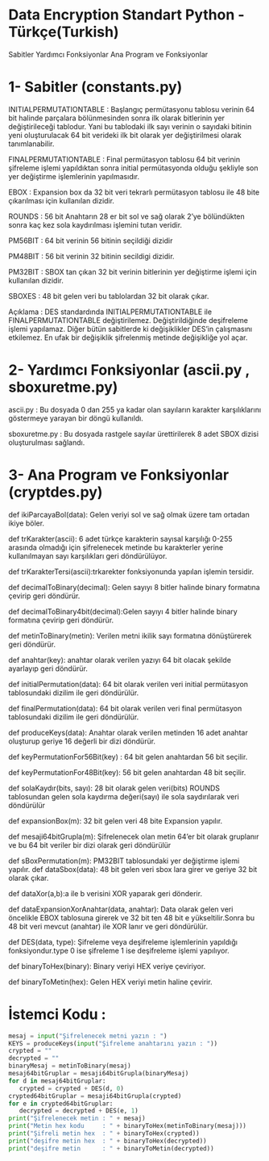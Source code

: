 # Data Encryption Standart Python - Türkçe(Turkish)

Sabitler
Yardımcı Fonksiyonlar
Ana Program ve Fonksiyonlar

# 1- Sabitler (constants.py)

INITIALPERMUTATIONTABLE : Başlangıç permütasyonu tablosu verinin 64 bit halinde parçalara bölünmesinden sonra ilk olarak bitlerinin yer değiştirileceği tablodur. Yani bu tablodaki ilk sayı verinin o sayıdaki bitinin yeni oluşturulacak 64 bit verideki ilk bit olarak yer değiştirilmesi olarak tanımlanabilir. 

FINALPERMUTATIONTABLE   : Final permütasyon tablosu 64 bit verinin şifreleme işlemi yapıldıktan sonra initial permütasyonda olduğu şekliyle son yer değiştirme işlemlerinin yapılmasıdır. 

EBOX : Expansion box da 32 bit veri tekrarlı permütasyon tablosu ile 48 bite çıkarılması için kullanılan dizidir.


ROUNDS : 56 bit Anahtarın 28 er bit sol ve sağ olarak 2’ye bölündükten sonra kaç kez sola kaydırılması işlemini tutan veridir.


PM56BIT : 64 bit verinin 56 bitinin seçildiği dizidir


PM48BIT : 56 bit verinin 32 bitinin secildigi dizidir.


PM32BIT : SBOX tan çıkan 32 bit verinin bitlerinin yer değiştirme işlemi için kullanılan dizidir.


SBOXES : 48 bit gelen veri  bu tablolardan 32 bit olarak çıkar.

Açıklama  : DES standardında INITIALPERMUTATIONTABLE ile FINALPERMUTATIONTABLE değiştirilemez. Değiştirildiğinde deşifreleme işlemi yapılamaz. Diğer bütün sabitlerde ki değişiklikler DES’in çalışmasını etkilemez. En ufak bir değişiklik şifrelenmiş metinde değişikliğe yol açar.

# 2- Yardımcı Fonksiyonlar (ascii.py , sboxuretme.py)

ascii.py : Bu dosyada 0 dan 255 ya kadar olan sayıların karakter karşılıklarını göstermeye yarayan bir döngü kullanıldı.

sboxuretme.py : Bu dosyada rastgele sayılar ürettirilerek 8 adet SBOX dizisi oluşturulması sağlandı.

# 3- Ana Program ve Fonksiyonlar (cryptdes.py)

def ikiParcayaBol(data): Gelen veriyi sol ve sağ olmak üzere tam ortadan ikiye böler. 

def trKarakter(ascii): 6 adet türkçe karakterin sayısal karşılığı 0-255 arasında olmadığı için şifrelenecek metinde bu karakterler yerine kullanılmayan sayı karşılıkları geri döndürülüyor.

def trKarakterTersi(ascii):trkarekter fonksiyonunda yapılan işlemin tersidir.

def decimalToBinary(decimal): Gelen sayıyı 8 bitler halinde binary formatına çevirip geri döndürür.

def decimalToBinary4bit(decimal):Gelen sayıyı 4 bitler halinde binary formatına çevirip geri döndürür.

def metinToBinary(metin): Verilen metni ikilik sayı formatına dönüştürerek geri döndürür.

def anahtar(key): anahtar olarak verilen yazıyı 64 bit olacak şekilde ayarlayıp geri döndürür.
 
def initialPermutation(data): 64 bit olarak verilen veri initial permütasyon tablosundaki dizilim ile geri döndürülür.

def finalPermutation(data): 64 bit olarak verilen veri final permütasyon tablosundaki dizilim ile geri döndürülür.

def produceKeys(data): Anahtar olarak verilen metinden 16 adet anahtar oluşturup geriye 16 değerli bir dizi döndürür.

def keyPermutationFor56Bit(key) : 64 bit gelen anahtardan 56 bit seçilir.

def keyPermutationFor48Bit(key): 56 bit gelen anahtardan 48 bit seçilir.

def solaKaydır(bits, sayı): 28 bit olarak gelen veri(bits) ROUNDS tablosundan gelen sola kaydırma değeri(sayı) ile sola saydırılarak veri döndürülür

def expansionBox(m): 32 bit gelen veri 48 bite Expansion yapılır.

def mesaji64bitGrupla(m): Şifrelenecek olan metin 64’er bit olarak gruplanır ve bu 64 bit veriler bir dizi olarak geri döndürülür

def sBoxPermutation(m): PM32BIT tablosundaki yer değiştirme işlemi yapılır.
def dataSbox(data): 48 bit gelen veri sbox lara girer ve geriye 32 bit olarak çıkar.

def dataXor(a,b):a ile b verisini XOR yaparak geri dönderir.

def dataExpansionXorAnahtar(data, anahtar): Data olarak gelen veri öncelikle EBOX tablosuna girerek ve 32 bit ten 48 bit e yükseltilir.Sonra bu 48 bit veri mevcut (anahtar) ile XOR lanır ve geri döndürülür.

def DES(data, type): Şifreleme veya deşifreleme işlemlerinin yapıldığı fonksiyondur.type 0 ise şifreleme 1 ise deşifreleme işlemi yapılıyor.

def binaryToHex(binary): Binary veriyi HEX veriye çeviriyor.

def binaryToMetin(hex): Gelen HEX veriyi metin haline çevirir.


# İstemci Kodu :

```python
mesaj = input("Şifrelenecek metni yazın : ")
KEYS = produceKeys(input("Şifreleme anahtarını yazın : "))
crypted = ""
decrypted = ""
binaryMesaj = metinToBinary(mesaj)
mesaj64bitGruplar = mesaji64bitGrupla(binaryMesaj)
for d in mesaj64bitGruplar:
   crypted = crypted + DES(d, 0)
crypted64bitGruplar = mesaji64bitGrupla(crypted)
for e in crypted64bitGruplar:
   decrypted = decrypted + DES(e, 1)
print("Şifrelenecek metin : " + mesaj)
print("Metin hex kodu     : " + binaryToHex(metinToBinary(mesaj)))
print("Şifreli metin hex  : " + binaryToHex(crypted))
print("deşifre metin hex  : " + binaryToHex(decrypted))
print("deşifre metin      : " + binaryToMetin(decrypted))
```